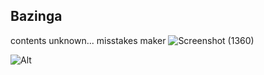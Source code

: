 ## Bazinga
contents unknown...
misstakes maker
![Screenshot (1360)](https://github.com/user-attachments/assets/2fbed666-2726-4494-91fa-0497743a9d55)

![Alt](https://repobeats.axiom.co/api/embed/431a07d0bfe331438379af475645347a6f2d6353.svg "Repobeats analytics image")
<!--
**Aravindprime23/Aravindprime23** is a ✨ _special_ ✨ repository because its `README.md` (this file) appears on your GitHub profile.

Here are some ideas to get you started:

- 🔭 I’m currently working on ...
- 🌱 I’m currently learning ...
- 👯 I’m looking to collaborate on ...
- 🤔 I’m looking for help with ...
- 💬 Ask me about ...
- 📫 How to reach me: ...
- 😄 Pronouns: ...
- ⚡ Fun fact: ...
-->
